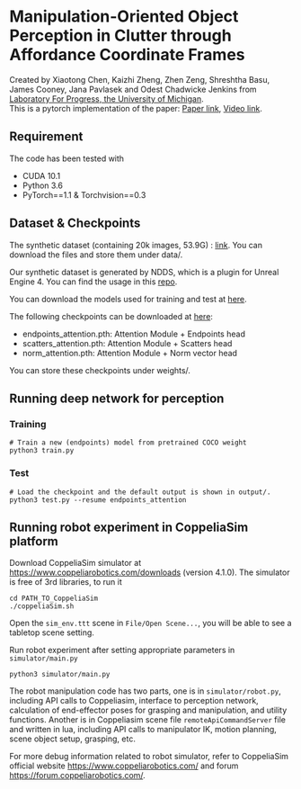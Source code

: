 # Manipulation-Oriented Object Perception in Clutter through Affordance Coordinate Frames
Created by Xiaotong Chen, Kaizhi Zheng, Zhen Zeng, Shreshtha Basu, James Cooney, Jana Pavlasek and Odest Chadwicke Jenkins from 
[Laboratory For Progress, the University of Michigan](https://progress.eecs.umich.edu/index.html).  
This is a pytorch implementation of the paper: [Paper link](https://arxiv.org/abs/2010.08202), [Video link]().

## Requirement
The code has been tested with 
* CUDA 10.1
* Python 3.6
* PyTorch==1.1 & Torchvision==0.3

## Dataset & Checkpoints
The synthetic dataset (containing 20k images, 53.9G) : [link](). You can download the files and store them under data/.

Our synthetic dataset is generated by NDDS, which is a plugin for Unreal Engine 4. You can find the usage in this [repo](https://github.com/NVIDIA/Dataset_Synthesizer).

You can download the models used for training and test at [here](https://drive.google.com/file/d/1MjNUxhO12YMb1KeFSTLqjuGXjslhmqYW/view?usp=sharing).

The following checkpoints can be downloaded at [here]():
* endpoints_attention.pth: Attention Module + Endpoints head
* scatters_attention.pth: Attention Module + Scatters head
* norm_attention.pth: Attention Module + Norm vector head

You can store these checkpoints under weights/.
## Running deep network for perception
### Training
```
# Train a new (endpoints) model from pretrained COCO weight
python3 train.py
```

### Test
```
# Load the checkpoint and the default output is shown in output/.
python3 test.py --resume endpoints_attention
```

## Running robot experiment in CoppeliaSim platform

Download CoppeliaSim simulator at https://www.coppeliarobotics.com/downloads (version 4.1.0).
The simulator is free of 3rd libraries, to run it
```
cd PATH_TO_CoppeliaSim
./coppeliaSim.sh
```

Open the `sim_env.ttt` scene in `File/Open Scene...`, you will be able to see a tabletop scene setting.

Run robot experiment after setting appropriate parameters in `simulator/main.py`
```
python3 simulator/main.py
```

The robot manipulation code has two parts, one is in `simulator/robot.py`, including API calls to Coppeliasim, interface to perception network,
calculation of end-effector poses for grasping and manipulation, and utility functions. Another is in Coppeliasim scene file `remoteApiCommandServer` file and written in lua, 
including API calls to manipulator IK, motion planning, scene object setup, grasping, etc.

For more debug information related to robot simulator, refer to CoppeliaSim official website https://www.coppeliarobotics.com/
 and forum https://forum.coppeliarobotics.com/.